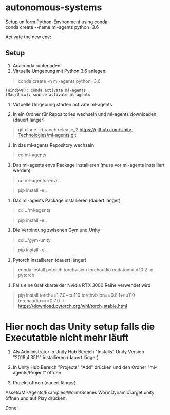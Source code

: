 # autonomous-systems

Setup uniform Python-Environment using conda:  
conda create --name ml-agents python=3.6

Activate the new env:


## Setup
1. Anaconda runterladen:
1. Virtuelle Umgebung mit Python 3.6 anlegen:

> conda create -n ml-agents python=3.6

    (Windows): conda activate ml-agents  
    (Mac/Unix): source activate ml-agents

1. Virtuelle Umgebung starten
activate ml-agents

1. In ein Ordner für Repositories wechseln und ml-agents downloaden: (dauert länger)

> git clone --branch release_2 https://github.com/Unity-Technologies/ml-agents.git

1. In das ml-agents Repository wechseln
> cd ml-agents

1. Das ml-agents envs Package installieren (muss vor ml-agents installiert werden)

>cd ml-agents-envs

>pip install -e .

1. Das ml-agents Package installieren (dauert länger)

> cd ../ml-agents

> pip install -e .

1. Die Verbindung zwischen Gym und Unity 

> cd ../gym-unity

> pip install -e .

1. Pytorch installieren (dauert länger)

> conda install pytorch torchvision torchaudio cudatoolkit=10.2 -c pytorch

1. Falls eine Grafikkarte der Nvidia RTX 3000 Reihe verwendet wird

> pip install torch==1.7.0+cu110 torchvision==0.8.1+cu110 torchaudio===0.7.0 -f https://download.pytorch.org/whl/torch_stable.html

# Hier noch das Unity setup falls die Executatble nicht mehr läuft 

1. Als Administrator in Unity Hub Bereich "Installs"  Unity Version "2018.4.35f1" installieren (dauert länger)

1. In Unity Hub Bereich "Projects" "Add" drücken und den Ordner "ml-agents/Project" öffnen

1. Projekt öffnen (dauert länger)

Assets/Ml-Agents/Examples/Worm/Scenes WormDynamicTarget.unity öffnen und auf Play drücken.

Done!

